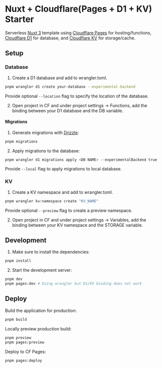 # Nuxt + Cloudflare(Pages + D1 + KV) Starter

Serverless [Nuxt 3](https://nuxt.com) template using [Cloudflare Pages](https://developers.cloudflare.com/pages) for hosting/functions, [Cloudflare D1](https://developers.cloudflare.com/d1) for database, and [Cloudflare KV](https://developers.cloudflare.com/workers/runtime-apis/kv) for storage/cache.

## Setup

### Database

1. Create a D1 database and add to wrangler.toml.

```bash
pnpm wrangler d1 create your-database --experimental-backend
```

Provide optional `--location` flag to specify the location of the database.


2. Open project in CF and under project settings -> Functions, add the binding between your D1 database and the DB variable.

#### Migrations

1. Generate migrations with [Drizzle](https://orm.drizzle.team):

```bash
pnpm migrations
```

2. Apply migrations to the database:

```bash
pnpm wrangler d1 migrations apply <DB NAME> --experimentalBackend true
```

Provide `--local` flag to apply migrations to local database.

### KV

1. Create a KV namespace and add to wrangler.toml.

```bash
pnpm wrangler kv:namespace create "KV_NAME" 
```

Provide optional `--preview` flag to create a preview namespace.

2. Open project in CF and under project settings -> Variables, add the binding between your KV namespace and the STORAGE variable.


## Development

1. Make sure to install the dependencies:

```bash
pnpm install
```

2. Start the development server:

```bash
pnpm dev
pnpm pages:dev # Using wrangler but D1/KV binding does not work
```

## Deploy

Build the application for production:

```bash
pnpm build
```

Locally preview production build:

```bash
pnpm preview
pnpm pages:preview
```

Deploy to CF Pages:

```bash
pnpm pages:deploy
```
